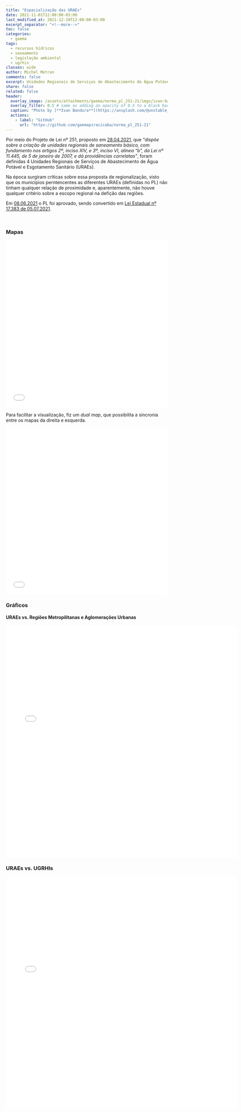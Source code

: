 ```yaml
---
title: "Espacialização das URAEs"
date: 2021-11-01T12:00:00-03:00
last_modified_at: 2021-12-10T12:00:00-03:00
excerpt_separator: "<!--more-->"
toc: false
categories:
  - gaema
tags:
  - recursos hídricos
  - saneamento
  - legislação ambiental
  - ugrhis
classes: wide
author: Michel Metran
comments: false
excerpt: Unidades Regionais de Serviços de Abastecimento de Água Potável e Esgotamento Sanitário
share: false
related: false
header:
  overlay_image: /assets/attachments/gaema/norma_pl_251-21/imgs/ivan-bandura.jpg
  overlay_filter: 0.5 # same as adding an opacity of 0.5 to a black background
  caption: "Photo by [**Ivan Bandura**](https://unsplash.com/@unstable_affliction?utm_source=unsplash&utm_medium=referral&utm_content=creditCopyText) on [Unsplash](https://unsplash.com/s/photos/sewage?utm_source=unsplash&utm_medium=referral&utm_content=creditCopyText)"
  actions:
    - label: "GitHub"
      url: "https://github.com/gaemapiracicaba/norma_pl_251-21"
---
```


Por meio do Projeto de Lei nº 251, proposto em <u>28.04.2021</u>, que *"dispõe sobre a criação de unidades regionais de saneamento básico, com fundamento nos artigos 2º, inciso XIV, e 3º, inciso VI, alínea “b”, da Lei nº 11.445, de 5 de janeiro de 2007, e dá providências correlatas"*, foram definidas 4 Unidades Regionais de Serviços de Abastecimento de Água Potável e Esgotamento Sanitário (URAEs).

Na época surgiram críticas sobre essa proposta de regionalização, visto que os municípios perntencentes as diferentes URAEs (definidas no PL) não tinham qualquer relação de proximidade e, aparentemente, não houve qualquer critério sobre a escopo regional na defição das regiões.

Em <u>08.06.2021</u> o PL foi aprovado, sendo convertido em [Lei Estadual nº 17.383 de 05.07.2021](https://www.al.sp.gov.br/repositorio/legislacao/lei/2021/lei-17383-05.07.2021.html).

<br>

### Mapas

<iframe width="100%" height="520" frameborder="0" src="/assets/attachments/gaema/norma_pl_251-21/data/maps/pl251_map.html" allowfullscreen webkitallowfullscreen mozallowfullscreen oallowfullscreen msallowfullscreen></iframe>

<br>

Para facilitar a visualização, fiz um *dual map*, que possibilita a sincronia entre os mapas da direita e esquerda.

<iframe width="100%" height="520" frameborder="0" src="/assets/attachments/gaema/norma_pl_251-21/data/maps/pl251_map_dual.html" allowfullscreen webkitallowfullscreen mozallowfullscreen oallowfullscreen msallowfullscreen></iframe>

<br>

### Gráficos

#### URAEs vs. Regiões Metropilitanas e Aglomerações Urbanas

<iframe width="720" height="720" frameborder="0" src="/assets/attachments/gaema/norma_pl_251-21/data/imgs/matrix_rm.html" allowfullscreen webkitallowfullscreen mozallowfullscreen oallowfullscreen msallowfullscreen></iframe>

<br>

### URAEs vs. UGRHIs

<iframe width="720" height="720" frameborder="0" src="/assets/attachments/gaema/norma_pl_251-21/data/imgs/matrix_ugrhi.html" allowfullscreen webkitallowfullscreen mozallowfullscreen oallowfullscreen msallowfullscreen></iframe>

<!---
https://raw.githack.com/
https://raw.githack.com/michelmetran/pl251/main/maps/pl251_map.html
https://raw.githack.com/michelmetran/pl251/main/maps/pl251_map_dual.html
https://raw.githubusercontent.com/michelmetran/pl251/main/maps/pl251_map.html
https://raw.githubusercontent.com/michelmetran/pl251/main/maps/pl251_map_dual.html
-->
